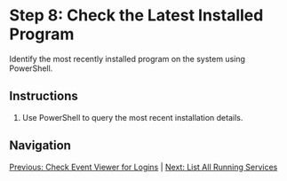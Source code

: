 # Step 8: Check the Latest Installed Program

Identify the most recently installed program on the system using PowerShell.

## Instructions

1. Use PowerShell to query the most recent installation details.

## Navigation

[Previous: Check Event Viewer for Logins](step7.md) | [Next: List All Running Services](step9.md)

